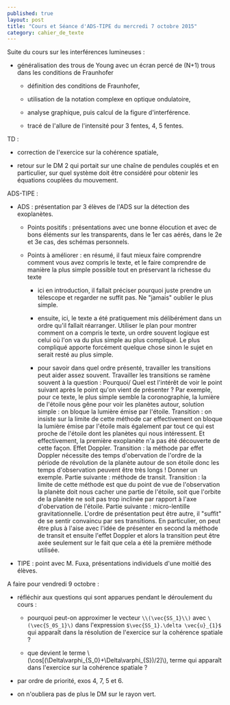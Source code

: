 ```yaml
---
published: true
layout: post
title: "Cours et Séance d'ADS-TIPE du mercredi 7 octobre 2015"
category: cahier_de_texte
---
```

Suite du cours sur les interférences lumineuses :

- généralisation des trous de Young avec un écran percé de (N+1) trous dans les conditions de Fraunhofer

   - définition des conditions de Fraunhofer,
  
   - utilisation de la notation complexe en optique ondulatoire,

   - analyse graphique, puis calcul de la figure d'interférence.

   - tracé de l'allure de l'intensité pour 3 fentes, 4, 5 fentes.

TD : 

   - correction de l'exercice sur la cohérence spatiale,

   - retour sur le DM 2 qui portait sur une chaîne de pendules couplés et en particulier, sur quel système doit être considéré pour obtenir les équations couplées du mouvement.

ADS-TIPE :

- ADS : présentation par 3 élèves de l'ADS sur la détection des exoplanètes. 

   - Points positifs : présentations avec une bonne élocution et avec de bons éléments sur les transparents, dans le 1er cas aérés, dans le 2e et 3e cas, des schémas personnels.

   - Points à améliorer : en résumé, il faut mieux faire comprendre comment vous avez compris le texte, et le faire comprendre de manière la plus simple possible tout en préservant la richesse du texte 

      - ici en introduction, il fallait préciser pourquoi juste prendre un télescope et regarder ne suffit pas. Ne "jamais" oublier le plus simple. 

      - ensuite, ici, le texte a été pratiquement mis délibérément dans un ordre qu'il fallait réarranger. Utiliser le plan pour montrer comment on a compris le texte, un ordre souvent logique est celui où l'on va du plus simple au plus compliqué. Le plus compliqué apporte forcément quelque chose sinon le sujet en serait resté au plus simple.

      - pour savoir dans quel ordre présenté, travailler les transitions peut aider assez souvent. Travailler les transitions se ramène souvent à la question : Pourquoi/ Quel est l'intérêt de voir le point suivant après le point qu'on vient de présenter ? Par exemple, pour ce texte, le plus simple semble la coronographie, la lumière de l'étoile nous gêne pour voir les planètes autour, solution simple : on bloque la lumière émise par l'étoile. Transition : on insiste sur la limite de cette méthode car effectivement on bloque la lumière émise par l'étoile mais également par tout ce qui est proche de l'étoile dont les planètes qui nous intéressent. Et effectivement, la première exoplanète n'a pas été découverte de cette façon. Effet Doppler. Transition : la méthode par effet Doppler nécessite des temps d'obervation de l'ordre de la période de révolution de la planète autour de son étoile donc les temps d'observation peuvent être très longs ! Donner un exemple. Partie suivante : méthode de transit. Transition : la limite de cette méthode est que du point de vue de l'observation la planète doit nous cacher une partie de l'étoile, soit que l'orbite de la planète ne soit pas trop inclinée par rapport à l'axe d'obervation de l'étoile. Partie suivante : micro-lentille gravitationnelle. L'ordre de présentation peut être autre, il "suffit" de se sentir convaincu par ses transitions. En particulier, on peut être plus à l'aise avec l'idée de présenter en second la méthode de transit et ensuite l'effet Doppler et alors la transition peut être axée seulement sur le fait que cela a été la première méthode utilisée.

- TIPE : point avec M. Fuxa, présentations individuels d'une moitié des élèves.

A faire pour vendredi 9 octobre :

- réfléchir aux questions qui sont apparues pendant le déroulement du cours : 

   - pourquoi peut-on approximer le vecteur `\\(\vec{SS_1}\\)` avec `\(\vec{S_0S_1}\)` dans l'expression `$\vec{SS_1}.\delta \vec{u}_{1}$` qui apparaît dans la résolution de l'exercice sur la cohérence spatiale ?

   - que devient le terme \\(\cos[(\Delta\varphi_{S_0}+\Delta\varphi_{S})/2]\\), terme qui apparaît dans l'exercice sur la cohérence spatiale ?

- par ordre de priorité, exos 4, 7, 5 et 6.

- on n'oubliera pas de plus le DM sur le rayon vert.
